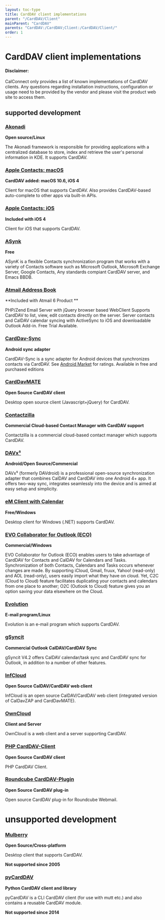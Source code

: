 ```yaml
---
layout: toc-type
title: CardDAV client implementations
parent: "/CardDAV/Client"
mainParent: "CardDAV"
parents: "CardDAV:/CardDAV;Client:/CardDAV/Client/"
order: 1
---
```


# CardDAV client implementations

#### Disclaimer:

CalConnect only provides a list of known implementations of CardDAV clients. Any questions regarding installation instructions, configuration or usage need to be provided by the vendor and please visit the product web site to access them.

## supported development

### [Akonadi](https://userbase.kde.org/Akonadi)
**Open source/Linux**

The Akonadi framework is responsible for providing applications with a
centralized database to store, index and retrieve the user's personal
information in KDE. It supports CardDAV.

### [Apple Contacts: macOS](http://www.apple.com/macos)
**CardDAV added: macOS 10.6, iOS 4**

Client for macOS that supports CardDAV. Also provides CardDAV-based auto-complete to other apps via built-in APIs.

### [Apple Contacts: iOS](http://www.apple.com/ios)
**Included with iOS 4**

Client for iOS that supports CardDAV.

### [ASynk](http://asynk.io/)
**Free**

ASynK is a flexible Contacts synchronization program that works with a variety of Contacts software such as Microsoft Outlook, Microsoft Exchange Server, Google Contacts, Any standards compiant CardDAV server, and Emacs BBDB.

### [Atmail Address Book](https://www.atmail.com/products/)
**Included with Atmail 6 Product **

PHP/Zend Email Server with jQuery browser based WebClient
Supports CardDAV to list, view, edit contacts directly on the server. Server contacts and CalDAV calendar syncing with ActiveSync to iOS and downloadable Outlook Add-in. Free Trial Available.

### [CardDav-Sync](http://dmfs.org/carddav/)
**Android sync adapter**

CardDAV-Sync is a sync adapter for Android devices that synchronizes contacts via CardDAV. See [Android Market](https://market.android.com/details?id=org.dmfs.carddav.sync) for ratings.
Available in free and purchased editions

### [CardDavMATE](http://www.inf-it.com/open-source/clients/carddavmate/)
**Open Source CardDAV client**

Desktop open source client (Javascript+jQuery) for CardDAV.

### [Contactzilla](https://contactzilla.com/)
**Commercial Cloud-based Contact Manager with CardDAV support**

Contactzilla is a commercial cloud-based contact manager which supports CardDAV.

### [DAVx⁵](https://www.davx5.com/)
**Android/Open Source/Commercial**

DAVx⁵ (formerly DAVdroid) is a professional open-source synchronization adapter that combines CalDAV and CardDAV into one Android 4+ app. It offers two-way sync, integrates seamlessly into the device and is aimed at easy setup and simplicity.

### [eM Client with Calendar](http://de.emclient.com/)
**Free/Windows**

Desktop client for Windows (.NET) supports CardDAV.

### [EVO Collaborator for Outlook (ECO)](https://www.evomailserver.com/google-calendar-sync-outlook.php)
**Commercial/Windows**

EVO Collaborator for Outlook (ECO) enables users to take advantage of CardDAV for Contacts and CalDAV for Calendars and Tasks. Synchronization of both Contacts, Calendars and Tasks occurs whenever changes are made. By supporting iCloud, Gmail, fruux, Yahoo! (read-only) and AOL (read-only), users easily import what they have on cloud. Yet, C2C (Cloud to Cloud) feature facilitates duplicating your contacts and calendars from one place to another; O2C (Outlook to Cloud) feature gives you an option saving your data elsewhere on the Cloud.

### [Evolution](https://wiki.gnome.org/Apps/Evolution)
**E-mail program/Linux**

Evolution is an e-mail program which supports CardDAV.

### [gSyncit](https://www.fieldstonsoftware.com/software/gsyncit5/)
**Commercial Outlook CalDAV/CardDAV Sync**

gSyncit V4.2 offers CalDAV calendar/task sync and CardDAV sync for Outlook, in addition to a number of other features.

### [InfCloud](http://www.inf-it.com/open-source/clients/infcloud/)
**Open Source CalDAV/CardDAV web client**

InfCloud is an open source CalDAV/CardDAV web client (integrated version of CalDavZAP and CardDavMATE).

### [OwnCloud](https://owncloud.org/)
**Client and Server**

OwnCloud is a web client and a server supporting CardDAV.

### [PHP CardDAV-Client](https://github.com/christian-putzke/CardDAV-PHP)
**Open Source CardDAV client**

PHP CardDAV Client.

### [Roundcube CardDAV-Plugin](https://github.com/christian-putzke/Roundcube-CardDAV)
**Open Source CardDAV plug-in**

Open source CardDAV plug-in for Roundcube Webmail.

# unsupported development

### [Mulberry](http://www.mulberrymail.com/)
**Open Source/Cross-platform**

Desktop client that supports CardDAV.

**Not supported since 2005**

### [pyCardDAV](http://lostpackets.de/pycarddav/)
**Python CardDAV client and library**

pyCardDAV is a CLI CardDAV client (for use with mutt etc.) and also contains a reusable CardDAV module.

**Not supported since 2014**

